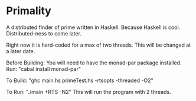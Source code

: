 # Primality
A distributed finder of prime written in Haskell. Because Haskell is cool. Distributed-ness to come later.

Right now it is hard-coded for a max of two threads. This will be changed at a later date.

Before Building:
You will need to have the monad-par package installed.
Run: "cabal install monad-par"

To Build:
"ghc main.hs primeTest.hs -rtsopts -threaded -O2"

To Run:
"./main +RTS -N2"
This will run the program with 2 threads.
